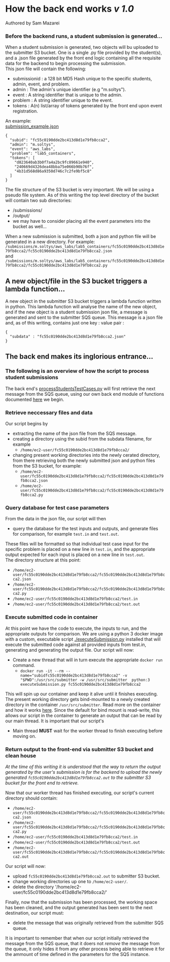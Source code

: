 # How the back end works _v 1.0_   
Authored by Sam Mazarei  
### Before the backend runs, a student submission is generated...  
When a student submission is generated, two objects will bu uploaded to the
submitter S3 bucket. One is a single .py file provided by the student(s),
and a .json file generated by the front end logic containing all the requisite data for the backend to begin processing 
the submission.  
This json file will contain the following:
* submissionid  : a 128 bit MD5 Hash unique to the specific students, admin, event,  and problem.
* admin         : The admin's unique identifier (e.g "m.soltys").  
* event         : A string identifier that is unique to the admin.
* problem       : A string identifier unique to the event.
* tokens        : A(n) list/array of tokens generated by the front end upon event registration.  

An example:  
[submission_example.json](./json/submission_example.json)
```
{
  "subid": "fc55c0190dde2bc413d8d1e79fb8cca2",
  "admin": "m.soltys",
  "event": "aws_labs",
  "problem": "lab5_containers",
  "tokens": [
    "d823640ab3b0f7a4a2bc9fc89661e940",
    "240669d4326dea48bba75e066b90b76f",
    "4b31d568d86a9350d746c7c2fe9bf5c8"
  ]
}        
```  
The file structure of the S3 bucket is very important. We will be using a pseudo file system. As of this writing the top
level directory of the bucket will contain two sub directories:  
* /submissions/ 
* /output/  
* we may have to consider placing all the event parameters into the bucket as well...  

When a new submission is submitted, both a json and python file will be generated in a new directory. For example:  
`/submissions/m.soltys/aws_labs/lab5_containers/fc55c0190dde2bc413d8d1e79fb8cca2/fc55c0190dde2bc413d8d1e79fb8cca2.json`   
and  
`/submissions/m.soltys/aws_labs/lab5_containers/fc55c0190dde2bc413d8d1e79fb8cca2/fc55c0190dde2bc413d8d1e79fb8cca2.py`  

## A new object/file in the S3 bucket triggers a lambda function...
  
A new object in the submitter S3 bucket triggers a lambda function written in python. This lambda function will analyse 
the name of the new object, and if the new object is a student submission json file, a message is generated and sent 
to the submitter SQS queue. This message is a json file and, as of this writing, contains just one key : value pair :
```
{
  "subdata" : "fc55c0190dde2bc413d8d1e79fb8cca2.json"
}        
``` 
## The back end makes its inglorious entrance...  
### The following is an overview of how the script to process student submissions
The back end's [processStudentsTestCases.py]() will first retrieve the next message from the SQS queue, using our own 
back end module of functions documented [here](./.backendmethods.md) we begin.  
### Retrieve neccessary files and data  
Our script begins by  
* extracting the name of the json file from the SQS message.  
* creating a directory using the subid from the subdata filename, for example  
  * `/home/ec2-user/fc55c0190dde2bc413d8d1e79fb8cca2/`   
* changing present working directories into the newly cerated directory, from there retrieving both the newly submitted 
  json and python files from the S3 bucket, for example:  
  * `/home/ec2-user/fc55c0190dde2bc413d8d1e79fb8cca2/fc55c0190dde2bc413d8d1e79fb8cca2.json`  
  * `/home/ec2-user/fc55c0190dde2bc413d8d1e79fb8cca2/fc55c0190dde2bc413d8d1e79fb8cca2.py`
    
### Query database for test case parameters
From the data in the json file, our script will then   
* query the database for the test inputs and outputs, and generate files for comparison, for example `test.in` and `test.out`.   

These files will be formatted so that individual test case input for the specific problem is placed on a new line in `test.in`, 
and the appropriate output expected for each input is placed on a new line in `test.out`.   
The directory structure at this point:  
* `/home/ec2-user/fc55c0190dde2bc413d8d1e79fb8cca2/fc55c0190dde2bc413d8d1e79fb8cca2.json`  
* `/home/ec2-user/fc55c0190dde2bc413d8d1e79fb8cca2/fc55c0190dde2bc413d8d1e79fb8cca2.py`  
* `/home/ec2-user/fc55c0190dde2bc413d8d1e79fb8cca2/test.in`  
* `/home/ec2-user/fc55c0190dde2bc413d8d1e79fb8cca2/test.out`  

### Execute submitted code in container  
At this point we have the code to execute, the inputs to run, and the appropriate outputs for comparison. We are using a
python 3 docker image with a custom, executable script [./executeSubmission.py]() installed that will execute the submitted 
code against all provided inputs from test.in, generating and generating the output file. Our script will now:
* Create a new thread that will in turn execute the appropriate `docker run` command.  
  * `docker run -it --rm --name="subidfc55c0190dde2bc413d8d1e79fb8cca2" -v "$PWD":/usr/src/submitter -w /usr/src/submitter 
    python:3 executeSubmission.py fc55c0190dde2bc413d8d1e79fb8cca2`  
    
This will spin up our container and keep it alive until it finishes executing. The present working directory gets bind-mounted
to a newly created directory in the container `/usr/src/submitter`. Read more on the container and how it works [here](./docker/Docker.md).
Since the default for bind mount is read-write, this allows our script in the container to generate an output that can be read 
by our main thread. It is important that our script's  
* Main thread __MUST__ wait for the worker thread to finish executing before moving on.  


### Return output to the front-end via submitter S3 bucket and clean house  

_At the time of this writing it is understood that the way to return the output generated by the user's submission is for the backend to
upload the newly generated `fc55c0190dde2bc413d8d1e79fb8cca2.out` to the submitter S3 bucket for the front end to retrieve._   
  
Now that our worker thread has finished executing, our script's current directory should contain:  
* `/home/ec2-user/fc55c0190dde2bc413d8d1e79fb8cca2/fc55c0190dde2bc413d8d1e79fb8cca2.json`
* `/home/ec2-user/fc55c0190dde2bc413d8d1e79fb8cca2/fc55c0190dde2bc413d8d1e79fb8cca2.py`
* `/home/ec2-user/fc55c0190dde2bc413d8d1e79fb8cca2/test.in`
* `/home/ec2-user/fc55c0190dde2bc413d8d1e79fb8cca2/test.out`
* `/home/ec2-user/fc55c0190dde2bc413d8d1e79fb8cca2/fc55c0190dde2bc413d8d1e79fb8cca2.out`

Our script will now:  
* upload `fc55c0190dde2bc413d8d1e79fb8cca2.out` to submitter S3 bucket.  
* change working directories up one to `/home/ec2-user/`.  
* delete the directory '/home/ec2-user/fc55c0190dde2bc413d8d1e79fb8cca2/'

Finally, now that the submission has been processed, the working space has been cleaned, and the output generated has been
sent to the next destination, our script must:
* delete the message that was originally retrieved from the submitter SQS queue.  

It is important to remember that when our script initially retrieved the message from the SQS queue, that it doers not _remove_ the 
message from the queue, it only hides it from any other process being able to retrieve it for the ammount of time defined in 
the parameters for the SQS instance.  
